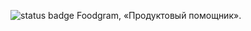![status badge](https://github.com/skhamatulin/foodgram-project-react/actions/workflows/main.yml/badge.svg)
Foodgram, «Продуктовый помощник».
